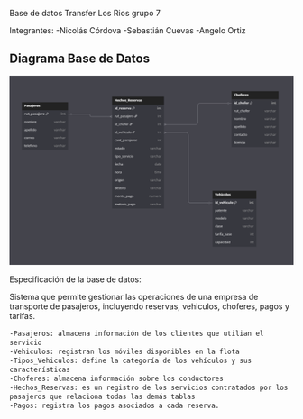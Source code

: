 Base de datos Transfer Los Rios grupo 7

Integrantes: 
-Nicolás Córdova
-Sebastián Cuevas
-Angelo Ortiz

## Diagrama Base de Datos
![ImageAlt](https://github.com/Kietth/TransferDatabase/blob/c57798244657da7ac1ad27d55cd079827b01fe4d/diagrama.png)


Especificación de la base de datos:

Sistema que permite gestionar las operaciones de una empresa de transporte de pasajeros, incluyendo reservas, vehiculos, choferes, pagos y tarifas.
```
-Pasajeros: almacena información de los clientes que utilian el servicio 
-Vehiculos: registran los móviles disponibles en la flota 
-Tipos_Vehiculos: define la categoría de los vehículos y sus características
-Choferes: almacena información sobre los conductores
-Hechos_Reservas: es un registro de los servicios contratados por los pasajeros que relaciona todas las demás tablas
-Pagos: registra los pagos asociados a cada reserva.
```
